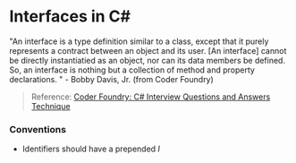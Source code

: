 
# Interfaces in C#
"An interface is a type definition similar to a class, except that it purely represents a contract between an object and its user. \[An interface\] cannot be directly instantiatied as an object, nor can its data members be defined. So, an interface is nothing but a collection of method and property declarations. "
\- Bobby Davis, Jr. (from Coder Foundry)
> Reference: [Coder Foundry: C# Interview Questions and Answers Technique](https://www.youtube.com/watch?v=_zCR1Rq7qB0)


### Conventions
- Identifiers should have a prepended _I_
